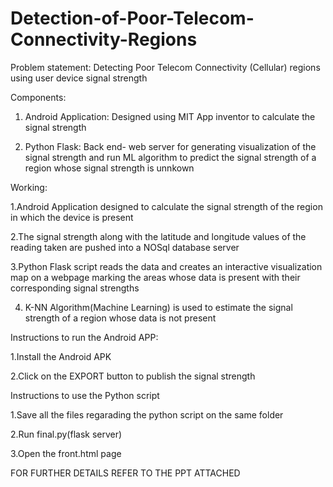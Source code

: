 # Detection-of-Poor-Telecom-Connectivity-Regions
Problem statement: 
Detecting Poor Telecom Connectivity (Cellular) regions using user device signal strength

Components:
1. Android Application: Designed using MIT App inventor to calculate the signal strength

2. Python Flask: Back end- web server for generating visualization of the signal strength and run ML algorithm to predict the signal strength of a region whose signal strength is unnkown

Working:

1.Android Application designed to calculate the signal strength of the region in which the device is present

2.The signal strength along with the latitude and longitude values of the reading taken are pushed into a NOSql database server

3.Python Flask script reads the data and creates an interactive visualization map on a webpage marking the areas whose data is present with their corresponding signal strengths

4. K-NN Algorithm(Machine Learning) is used to estimate the signal strength of a region whose data is not present

Instructions to run the Android APP:

1.Install the Android APK

2.Click on the EXPORT button to publish the signal strength

Instructions to use the Python script

1.Save all the files regarading the python script on the same folder

2.Run final.py(flask server)

3.Open the front.html page

FOR FURTHER DETAILS REFER TO THE PPT ATTACHED
